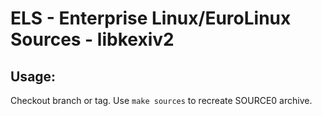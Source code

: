 # ELS - Enterprise Linux/EuroLinux Sources - libkexiv2
 
## Usage:
  Checkout branch or tag. Use `make sources` to recreate  SOURCE0 archive.
